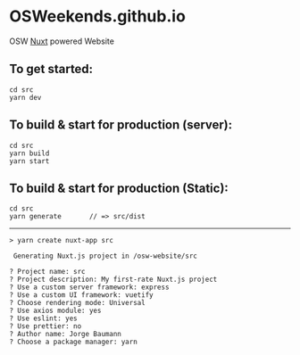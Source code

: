 # OSWeekends.github.io
OSW [Nuxt](https://nuxtjs.org) powered Website

##  To get started:

    cd src
    yarn dev

##  To build & start for production (server):

    cd src
    yarn build
    yarn start

##  To build & start for production (Static):

    cd src
    yarn generate       // => src/dist
  
  ----

```
> yarn create nuxt-app src

 Generating Nuxt.js project in /osw-website/src
 
? Project name: src
? Project description: My first-rate Nuxt.js project
? Use a custom server framework: express
? Use a custom UI framework: vuetify
? Choose rendering mode: Universal
? Use axios module: yes
? Use eslint: yes
? Use prettier: no
? Author name: Jorge Baumann
? Choose a package manager: yarn
```
